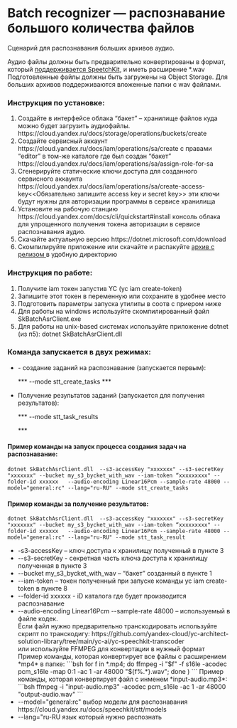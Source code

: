 # Batch recognizer — распознавание большого количества файлов 

Сценарий для распознавания больших архивов аудио.

Аудио файлы должны быть предварительно конвертированы в формат, который [поддерживается SpeetchKit](https://cloud.yandex.ru/docs/speechkit/stt/formats), и иметь расширение *.wav <br/>
Подготовленные файлы должны быть загружены на Object Storage. Для больших архивов поддерживаются вложенные папки с wav файлами.</P>

### Инструкция по установке:
<ol>
<li>Создайте в интерфейсе облака “бакет” – хранилище файлов куда можно будет загрузить аудиофайлы. https://cloud.yandex.ru/docs/storage/operations/buckets/create </li>
<li>Создайте сервисный аккаунт https://cloud.yandex.ru/docs/iam/operations/sa/create  с правами “editor” в том-же каталоге где был создан “бакет” 
  https://cloud.yandex.ru/docs/iam/operations/sa/assign-role-for-sa</li>
<li>Сгенерируйте статические ключи доступа для созданного сервисного аккаунта https://cloud.yandex.ru/docs/iam/operations/sa/create-access-key<<Обязательно запишите access key и secret key>> эти ключи будут нужны для авторизации программы в сервисе хранилища</li>
<li>Установите на рабочую станцию https://cloud.yandex.com/docs/cli/quickstart#install консоль облака для упрощенного получения токена авторизации в сервисе распознавания аудио.</li>
<liАвторизуйте YC от имени вашей учетной записи https://cloud.yandex.ru/docs/cli/operations/authentication/user или https://cloud.yandex.ru/docs/cli/operations/authentication/federated-user или от сервисного аккаунта из пункта 2</li>
<li>Скачайте актуальную версию   https://dotnet.microsoft.com/download</li>
  <li>Скомпилируйте приложение или скачайте и распакуйте <a href='https://github.com/yandex-cloud/yc-architect-solution-library/releases/tag/SpeechKit'> архив с релизом </a> в удобную директорию</li>
</ol>

### Инструкция по работе:
<ol>
 <li>Получите iam токен запустив YC (yc iam create-token)</li>
 <li>Запишите этот токен в переменную или сохраните в удобнее место</li>
 <li>Подготовить параметры запуска утилиты в соотв с приером ниже</li>
 <li>Для работы на windows используйте скомпилированный файл SkBatchAsrClient.exe</li>
 <li>Для работы на unix-based системах используйте приложение dotnet (из п5):
dotnet SkBatchAsrClient.dll</li>
</ol>

### Команда запускается в двух режимах:
<ul>
<li>- создание заданий на распознавание (запускается первым):
  <p> *** --mode stt_create_tasks ***</p>
</li>
<li>Получение результатов заданий (запускается для получения результатов):
  <p> ***  --mode stt_task_results</li>***</p>
</ul>

#### Пример команды на запуск процесса создания задач на распознавание:
```bsh
dotnet SkBatchAsrClient.dll  --s3-accessKey "xxxxxxx" --s3-secretKey  "xxxxxxx" --bucket my_s3_bycket_with_wav --iam-token “xxxxxxxxx" --folder-id xxxxxx   --audio-encoding Linear16Pcm --sample-rate 48000 --model="general:rc" --lang="ru-RU" --mode stt_create_tasks
``` 
#### Пример команды за получение результатов:
```bsh
dotnet SkBatchAsrClient.dll  --s3-accessKey "xxxxxxx" --s3-secretKey  "xxxxxxx" --bucket my_s3_bycket_with_wav --iam-token “xxxxxxxxx" --folder-id xxxxxx   --audio-encoding Linear16Pcm --sample-rate 48000 --model="general:rc" --lang="ru-RU" --mode stt_task_result
``` 
<ul>
<li>-s3-accessKey – ключ доступа к хранилищу полученный в пункте 3</li>
<li>--s3-secretKey  - секретная часть ключа доступа к хранилищу полученная в пункте 3</li>
<li>--bucket my_s3_bycket_with_wav – “бакет” созданный в пункте 1</li>
<li>--iam-token – токен полученный при запуске команды yc iam create-token в пункте 8</li>
<li>--folder-id xxxxxx   - iD каталога где будет производится распознавание</li>
<li>--audio-encoding Linear16Pcm --sample-rate 48000 – используемый в файле кодек. <br/>
Если файл нужно предварительно транскодировать используйте скрипт по транскодигу: https://github.com/yandex-cloud/yc-architect-solution-library/tree/main/yc-ai/yc-speechkit-transcoder <br/>
или используйте FFMPEG для конвертации в нужный формат<br/>
Пример команды, которая конвертирует все файлы с расширением *mp4* в папке:
```bsh
for f in *.mp4; do ffmpeg -i "$f" -f s16le -acodec pcm_s16le -map 0:1 -ac 1 -ar 48000 "${f%.*}.wav"; done )
```
Пример команды, которая конвертирует файл с инменем *input-audio.mp3*:
```bsh
ffmpeg -i "input-audio.mp3"  -acodec pcm_s16le -ac 1 -ar 48000  "output-audio.wav"
```
</li>
<li>--model="general:rc" выбор модели для распознавания https://cloud.yandex.ru/docs/speechkit/stt/models</li>
<li>--lang="ru-RU язык который нужно распознать</li>
</ul>
